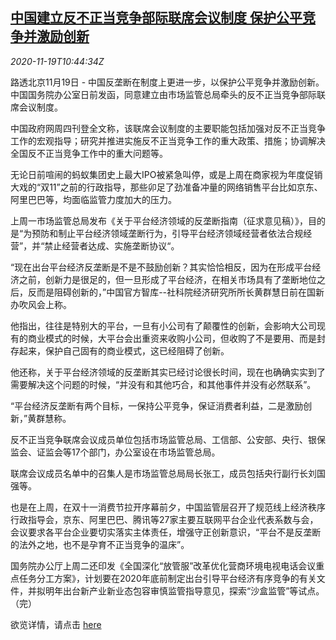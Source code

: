 <!--1605788595000-->
[中国建立反不正当竞争部际联席会议制度 保护公平竞争并激励创新](https://cn.reuters.com/article/china-antitrust-ecommerce-1119-idCNKBS27Z1CU)
------

<div><i>2020-11-19T10:44:34Z</i></div><p>路透北京11月19日 - 中国反垄断在制度上更进一步，以保护公平竞争并激励创新。中国国务院办公室日前发函，同意建立由市场监管总局牵头的反不正当竞争部际联席会议制度。</p><p>中国政府网周四刊登全文称，该联席会议制度的主要职能包括加强对反不正当竞争工作的宏观指导；研究并推进实施反不正当竞争工作的重大政策、措施；协调解决全国反不正当竞争工作中的重大问题等。</p><p>无论日前喧闹的蚂蚁集团史上最大IPO被紧急叫停，或是上周在商家视为年度促销大戏的“双11”之前的行政指导，那些卯足了劲准备冲量的网络销售平台比如京东、阿里巴巴等，均面临监管力度加大的压力。</p><p>上周一市场监管总局发布《关于平台经济领域的反垄断指南（征求意见稿）》，目的是“为预防和制止平台经济领域垄断行为，引导平台经济领域经营者依法合规经营”，并“禁止经营者达成、实施垄断协议“。</p><p>“现在出台平台经济反垄断是不是不鼓励创新？其实恰恰相反，因为在形成平台经济之前，创新力是很足的，但一旦形成了平台经济，在相关市场具有了垄断地位之后，反而是阻碍创新的，”中国官方智库--社科院经济研究所所长黄群慧日前在国新办吹风会上称。</p><p>他指出，往往是特别大的平台，一旦有小公司有了颠覆性的创新，会影响大公司现有的商业模式的时候，大平台会出重资来收购小公司，但收购了不是要用、而是封存起来，保护自己固有的商业模式，这已经阻碍了创新。</p><p>他还称，关于平台经济领域的反垄断其实已经讨论很长时间，现在也确确实实到了需要解决这个问题的时候，“并没有和其他巧合，和其他事件并没有必然联系”。</p><p>“平台经济反垄断有两个目标，一保持公平竞争，保证消费者利益，二是激励创新，”黄群慧称。</p><p>反不正当竞争联席会议成员单位包括市场监管总局、工信部、公安部、央行、银保监会、证监会等17个部门，办公室设在市场监管总局。</p><p>联席会议成员名单中的召集人是市场监管总局局长张工，成员包括央行副行长刘国强等。</p><p>也是在上周，在双十一消费节拉开序幕前夕，中国监管层召开了规范线上经济秩序行政指导会，京东、阿里巴巴、腾讯等27家主要互联网平台企业代表系数与会，会议要求各平台企业要切实落实主体责任，增强守正创新意识，“平台不是反垄断的法外之地，也不是孕育不正当竞争的温床”。 </p><p>国务院办公厅上周二还印发《全国深化“放管服”改革优化营商环境电视电话会议重点任务分工方案》，计划要在2020年底前制定出台引导平台经济有序竞争的有关文件，并拟明年出台新产业新业态包容审慎监管指导意见，探索“沙盒监管”等试点。（完）</p><p>欲览详情，请点击 <a href="http://www.gov.cn/zhengce/content/2020-11/19/content_5562624.htm">here</a></p>
